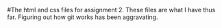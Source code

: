 #The html and css files for assignment 2.
These files are what I have thus far. Figuring out how git works has been aggravating.
